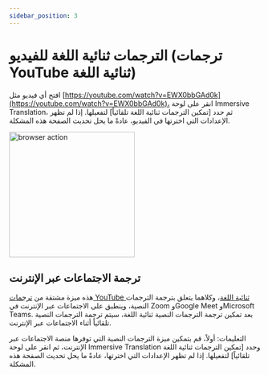 ```yaml
---
sidebar_position: 3
---
```


# الترجمات ثنائية اللغة للفيديو (ترجمات YouTube ثنائية اللغة)

افتح أي فيديو مثل [https://youtube.com/watch?v=EWX0bbGAd0k](https://youtube.com/watch?v=EWX0bbGAd0k)، انقر على لوحة Immersive Translation، ثم حدد [تمكين الترجمات ثنائية اللغة تلقائياً] لتفعيلها. إذا لم تظهر الإعدادات التي اخترتها في الفيديو، عادةً ما يحل تحديث الصفحة هذه المشكلة.

<img src="https://s.immersivetranslate.com/static/official-static/assets/video-subtitle.png" alt="browser action" width="250" />

## ترجمة الاجتماعات عبر الإنترنت

هذه ميزة مشتقة من [ترجمات YouTube ثنائية اللغة](#youtube-bilingual-subtitles)، وكلاهما يتعلق بترجمة الترجمات النصية، وينطبق على الاجتماعات عبر الإنترنت في Zoom وGoogle Meet وMicrosoft Teams. بعد تمكين ترجمة الترجمات النصية ثنائية اللغة، سيتم ترجمة الترجمات النصية تلقائياً أثناء الاجتماعات عبر الإنترنت.

التعليمات: أولاً، قم بتمكين ميزة الترجمات النصية التي توفرها منصة الاجتماعات عبر الإنترنت، ثم انقر على لوحة Immersive Translation وحدد [تمكين الترجمات ثنائية اللغة تلقائياً] لتفعيلها. إذا لم تظهر الإعدادات التي اخترتها، عادةً ما يحل تحديث الصفحة هذه المشكلة.
